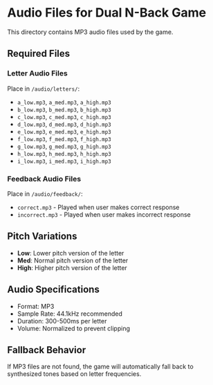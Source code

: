 # Audio Files for Dual N-Back Game

This directory contains MP3 audio files used by the game.

## Required Files

### Letter Audio Files
Place in `/audio/letters/`:
- `a_low.mp3`, `a_med.mp3`, `a_high.mp3`
- `b_low.mp3`, `b_med.mp3`, `b_high.mp3`
- `c_low.mp3`, `c_med.mp3`, `c_high.mp3`
- `d_low.mp3`, `d_med.mp3`, `d_high.mp3`
- `e_low.mp3`, `e_med.mp3`, `e_high.mp3`
- `f_low.mp3`, `f_med.mp3`, `f_high.mp3`
- `g_low.mp3`, `g_med.mp3`, `g_high.mp3`
- `h_low.mp3`, `h_med.mp3`, `h_high.mp3`
- `i_low.mp3`, `i_med.mp3`, `i_high.mp3`

### Feedback Audio Files
Place in `/audio/feedback/`:
- `correct.mp3` - Played when user makes correct response
- `incorrect.mp3` - Played when user makes incorrect response

## Pitch Variations
- **Low**: Lower pitch version of the letter
- **Med**: Normal pitch version of the letter  
- **High**: Higher pitch version of the letter

## Audio Specifications
- Format: MP3
- Sample Rate: 44.1kHz recommended
- Duration: 300-500ms per letter
- Volume: Normalized to prevent clipping

## Fallback Behavior
If MP3 files are not found, the game will automatically fall back to synthesized tones based on letter frequencies.